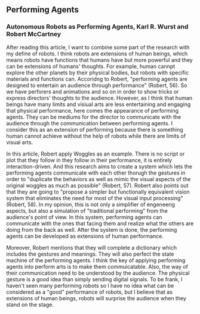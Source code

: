 ## Performing Agents

### Autonomous Robots as Performing Agents, Karl R. Wurst and Robert McCartney

After reading this article, I want to combine some part of the research with my define of robots. I think robots are extensions of human beings, which means robots have functions that humans have but more powerful and they can be extensions of humans' thoughts. For example, human cannpt explore the other planets by their physical bodies, but robots with specific materials and functions can. Accoridng to Robert, "performing agents are designed to entertain an audience through performance" (Robert, 56). So we have perforers and animations and so on in order to show tricks or express directors' thoughts to the audience. However, as I think that human beings have many limits and visiual arts are less entertaining and engaging that physical performance, here comes the appearance of performing agents. They can be mediums for the director to communicate with the audience through the communication between performing agents. I consider this as an extension of performing because there is something human cannot achieve without the help of robots while there are limits of visual arts.

In this article, Robert apply Woggles as an example. There is no script or plot that they follow in they follow in their performance, it is entirely interaction-driven. And this research aims to create a system which lets the performing agents communicate with each other thorugh the gestures in order to "duplicate the behaviors as well as mimic the visual aspects of the original woggles as much as possible" (Robert, 57). Robert also points out that they are going to "propose a simpler but functionally equivalent vision system that eliminates the need for most of the visual input processing" (Robert, 58). In my opinion, this is not only a simplifier of engeneerig aspects, but also a simulation of "traditional performing" from the audience's point of view. In this system, performing agents can communicate with the ones that facing them and realize what the others are doing from the back as well. After the system is done, the performing agents can be developed as extensions of human performance. 

Moreover, Robert mentions that they will complete a dictionary which includes the gestures and meanings. They will also perfect the state machine of the performing agents. I think the key of applying performing agents into perform arts is to make them commuicatable. Also, the way of their communication need to be understood by the audience. The physical gesture is a good idea than simply sending digital signals. To be frank, I haven't seen many performing robots so I have no idea what can be considered as a "good" performance of robots, but I believe that as extensions of human beings, robots will surprise the audience when they stand on the stage.
